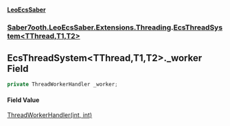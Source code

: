 #### [LeoEcsSaber](index.md 'index')
### [Saber7ooth.LeoEcsSaber.Extensions.Threading](Saber7ooth.LeoEcsSaber.Extensions.Threading.md 'Saber7ooth.LeoEcsSaber.Extensions.Threading').[EcsThreadSystem&lt;TThread,T1,T2&gt;](EcsThreadSystem_TThread,T1,T2_.md 'Saber7ooth.LeoEcsSaber.Extensions.Threading.EcsThreadSystem<TThread,T1,T2>')

## EcsThreadSystem<TThread,T1,T2>._worker Field

```csharp
private ThreadWorkerHandler _worker;
```

#### Field Value
[ThreadWorkerHandler(int, int)](ThreadWorkerHandler(int,int).md 'Saber7ooth.LeoEcsSaber.Extensions.Threading.ThreadWorkerHandler(int, int)')